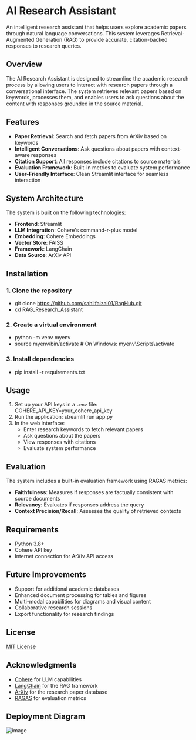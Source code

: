 # AI Research Assistant

An intelligent research assistant that helps users explore academic papers through natural language conversations. This system leverages Retrieval-Augmented Generation (RAG) to provide accurate, citation-backed responses to research queries.

## Overview

The AI Research Assistant is designed to streamline the academic research process by allowing users to interact with research papers through a conversational interface. The system retrieves relevant papers based on keywords, processes them, and enables users to ask questions about the content with responses grounded in the source material.

## Features

- **Paper Retrieval**: Search and fetch papers from ArXiv based on keywords
- **Intelligent Conversations**: Ask questions about papers with context-aware responses
- **Citation Support**: All responses include citations to source materials
- **Evaluation Framework**: Built-in metrics to evaluate system performance
- **User-Friendly Interface**: Clean Streamlit interface for seamless interaction

## System Architecture

The system is built on the following technologies:
- **Frontend**: Streamlit
- **LLM Integration**: Cohere's command-r-plus model
- **Embedding**: Cohere Embeddings
- **Vector Store**: FAISS
- **Framework**: LangChain
- **Data Source**: ArXiv API

## Installation
### 1. Clone the repository
* git clone https://github.com/sahilfaizal01/RagHub.git
* cd RAG_Research_Assistant

### 2. Create a virtual environment
* python -m venv myenv
* source myenv/bin/activate  # On Windows: myenv\Scripts\activate

### 3. Install dependencies
* pip install -r requirements.txt


## Usage
1. Set up your API keys in a `.env` file: COHERE_API_KEY=your_cohere_api_key
2. Run the application: streamlit run app.py
3. In the web interface:
   - Enter research keywords to fetch relevant papers
   - Ask questions about the papers
   - View responses with citations
   - Evaluate system performance

## Evaluation

The system includes a built-in evaluation framework using RAGAS metrics:
- **Faithfulness**: Measures if responses are factually consistent with source documents
- **Relevancy**: Evaluates if responses address the query
- **Context Precision/Recall**: Assesses the quality of retrieved contexts

## Requirements

- Python 3.8+
- Cohere API key
- Internet connection for ArXiv API access

## Future Improvements

- Support for additional academic databases
- Enhanced document processing for tables and figures
- Multi-modal capabilities for diagrams and visual content
- Collaborative research sessions
- Export functionality for research findings

## License

[MIT License](LICENSE)

## Acknowledgments

- [Cohere](https://cohere.com/) for LLM capabilities
- [LangChain](https://www.langchain.com/) for the RAG framework
- [ArXiv](https://arxiv.org/) for the research paper database
- [RAGAS](https://github.com/explodinggradients/ragas) for evaluation metrics


## Deployment Diagram
![image](https://github.com/user-attachments/assets/cfb5fa22-2aa4-4643-8a6e-9d2e83494358)




